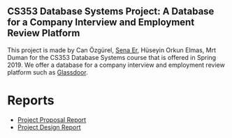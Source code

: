 ## CS353 Database Systems Project: A Database for a Company Interview and Employment Review Platform

This project is made by Can Özgürel, [Sena Er](https://github.com/valkyrie7/), Hüseyin Orkun Elmas, Mrt Duman for the CS353 Database Systems course that is offered in Spring 2019. We offer a database for a company interview and employment review platform such as [Glassdoor](https://www.glassdoor.com).

# Reports
- [Project Proposal Report](https://drive.google.com/open?id=1ewfNwK3pBaWb6GnAHguMXRVqgk-V-pXB)
- [Project Design Report](https://drive.google.com/file/d/1WUctjFremsK9LOUTtrWHNq0cFdjWYZbk/view?usp=sharing)